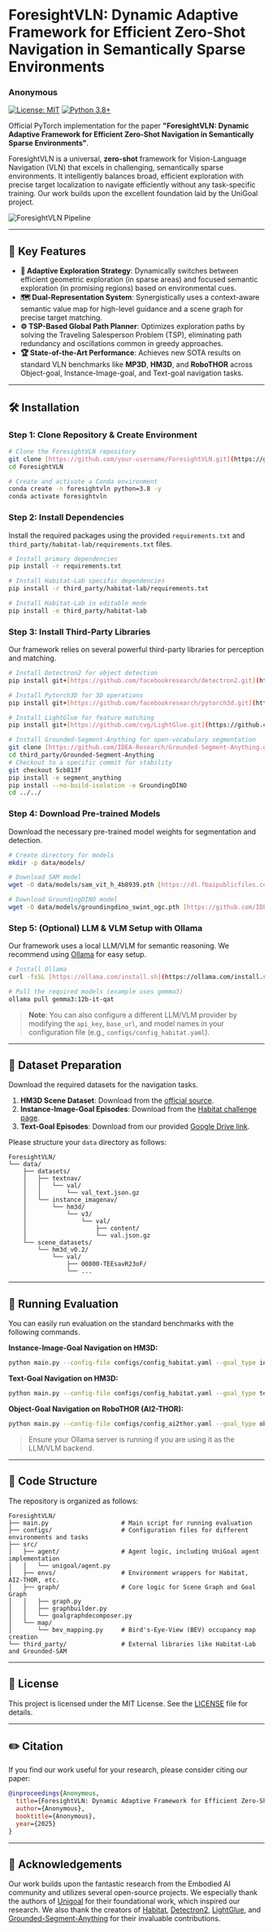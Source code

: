 # ForesightVLN: Dynamic Adaptive Framework for Efficient Zero-Shot Navigation in Semantically Sparse Environments

### Anonymous

[![License: MIT](https://img.shields.io/badge/License-MIT-yellow.svg)](#license)
[![Python 3.8+](https://img.shields.io/badge/python-3.8+-blue.svg)](https://www.python.org/downloads/release/python-380/)

Official PyTorch implementation for the paper **"ForesightVLN: Dynamic Adaptive Framework for Efficient Zero-Shot Navigation in Semantically Sparse Environments"**.

ForesightVLN is a universal, **zero-shot** framework for Vision-Language Navigation (VLN) that excels in challenging, semantically sparse environments. It intelligently balances broad, efficient exploration with precise target localization to navigate efficiently without any task-specific training. Our work builds upon the excellent foundation laid by the UniGoal project.

![ForesightVLN Pipeline](assets/pipeline.png)

---

## 🌟 Key Features

-   **🧠 Adaptive Exploration Strategy**: Dynamically switches between efficient geometric exploration (in sparse areas) and focused semantic exploration (in promising regions) based on environmental cues.
-   **🗺️ Dual-Representation System**: Synergistically uses a context-aware semantic value map for high-level guidance and a scene graph for precise target matching.
-   **⚙️ TSP-Based Global Path Planner**: Optimizes exploration paths by solving the Traveling Salesperson Problem (TSP), eliminating path redundancy and oscillations common in greedy approaches.
-   **🏆 State-of-the-Art Performance**: Achieves new SOTA results on standard VLN benchmarks like **MP3D**, **HM3D**, and **RoboTHOR** across Object-goal, Instance-Image-goal, and Text-goal navigation tasks.

---

## 🛠️ Installation

### Step 1: Clone Repository & Create Environment

```bash
# Clone the ForesightVLN repository
git clone [https://github.com/your-username/ForesightVLN.git](https://github.com/your-username/ForesightVLN.git)
cd ForesightVLN

# Create and activate a Conda environment
conda create -n foresightvln python=3.8 -y
conda activate foresightvln
````

### Step 2: Install Dependencies

Install the required packages using the provided `requirements.txt` and `third_party/habitat-lab/requirements.txt` files.

```bash
# Install primary dependencies
pip install -r requirements.txt

# Install Habitat-Lab specific dependencies
pip install -r third_party/habitat-lab/requirements.txt

# Install Habitat-Lab in editable mode
pip install -e third_party/habitat-lab
```

### Step 3: Install Third-Party Libraries

Our framework relies on several powerful third-party libraries for perception and matching.

```bash
# Install Detectron2 for object detection
pip install git+[https://github.com/facebookresearch/detectron2.git](https://github.com/facebookresearch/detectron2.git)

# Install Pytorch3D for 3D operations
pip install git+[https://github.com/facebookresearch/pytorch3d.git](https://github.com/facebookresearch/pytorch3d.git)

# Install LightGlue for feature matching
pip install git+[https://github.com/cvg/LightGlue.git](https://github.com/cvg/LightGlue.git)

# Install Grounded-Segment-Anything for open-vocabulary segmentation
git clone [https://github.com/IDEA-Research/Grounded-Segment-Anything.git](https://github.com/IDEA-Research/Grounded-Segment-Anything.git) third_party/Grounded-Segment-Anything
cd third_party/Grounded-Segment-Anything
# Checkout to a specific commit for stability
git checkout 5cb813f
pip install -e segment_anything
pip install --no-build-isolation -e GroundingDINO
cd ../../
```

### Step 4: Download Pre-trained Models

Download the necessary pre-trained model weights for segmentation and detection.

```bash
# Create directory for models
mkdir -p data/models/

# Download SAM model
wget -O data/models/sam_vit_h_4b8939.pth [https://dl.fbaipublicfiles.com/segment_anything/sam_vit_h_4b8939.pth](https://dl.fbaipublicfiles.com/segment_anything/sam_vit_h_4b8939.pth)

# Download GroundingDINO model
wget -O data/models/groundingdino_swint_ogc.pth [https://github.com/IDEA-Research/GroundingDINO/releases/download/v0.1.0-alpha/groundingdino_swint_ogc.pth](https://github.com/IDEA-Research/GroundingDINO/releases/download/v0.1.0-alpha/groundingdino_swint_ogc.pth)
```

### Step 5: (Optional) LLM & VLM Setup with Ollama

Our framework uses a local LLM/VLM for semantic reasoning. We recommend using [Ollama](https://ollama.com/) for easy setup.

```bash
# Install Ollama
curl -fsSL [https://ollama.com/install.sh](https://ollama.com/install.sh) | sh

# Pull the required models (example uses gemma3)
ollama pull gemma3:12b-it-qat
```

> **Note**: You can also configure a different LLM/VLM provider by modifying the `api_key`, `base_url`, and model names in your configuration file (e.g., `configs/config_habitat.yaml`).

-----

## 💾 Dataset Preparation

Download the required datasets for the navigation tasks.

1.  **HM3D Scene Dataset**: Download from the [official source](https://api.matterport.com/resources/habitat/hm3d-val-habitat-v0.2.tar).
2.  **Instance-Image-Goal Episodes**: Download from the [Habitat challenge page](https://dl.fbaipublicfiles.com/habitat/data/datasets/imagenav/hm3d/v3/instance_imagenav_hm3d_v3.zip).
3.  **Text-Goal Episodes**: Download from our provided [Google Drive link](https://drive.google.com/uc?export=download&id=1KNdv6isX1FDZi4KCVPiECYDxijg9cZ3L).

Please structure your `data` directory as follows:

```
ForesightVLN/
└── data/
    ├── datasets/
    │   ├── textnav/
    │   │   └── val/
    │   │       └── val_text.json.gz
    │   └── instance_imagenav/
    │       └── hm3d/
    │           └── v3/
    │               └── val/
    │                   ├── content/
    │                   └── val.json.gz
    └── scene_datasets/
        └── hm3d_v0.2/
            └── val/
                ├── 00800-TEEsavR23oF/
                └── ...
```

-----

## 🚀 Running Evaluation

You can easily run evaluation on the standard benchmarks with the following commands.

**Instance-Image-Goal Navigation on HM3D:**

```bash
python main.py --config-file configs/config_habitat.yaml --goal_type ins-image
```

**Text-Goal Navigation on HM3D:**

```bash
python main.py --config-file configs/config_habitat.yaml --goal_type text
```

**Object-Goal Navigation on RoboTHOR (AI2-THOR):**

```bash
python main.py --config-file configs/config_ai2thor.yaml --goal_type object
```

> Ensure your Ollama server is running if you are using it as the LLM/VLM backend.

-----

## 🔬 Code Structure

The repository is organized as follows:

```
ForesightVLN/
├── main.py                    # Main script for running evaluation
├── configs/                   # Configuration files for different environments and tasks
├── src/
│   ├── agent/                 # Agent logic, including UniGoal agent implementation
│   │   └── unigoal/agent.py
│   ├── envs/                  # Environment wrappers for Habitat, AI2-THOR, etc.
│   ├── graph/                 # Core logic for Scene Graph and Goal Graph
│   │   ├── graph.py
│   │   ├── graphbuilder.py
│   │   └── goalgraphdecomposer.py
│   └── map/
│       └── bev_mapping.py     # Bird's-Eye-View (BEV) occupancy map creation
└── third_party/               # External libraries like Habitat-Lab and Grounded-SAM
```

-----

## 📜 License

This project is licensed under the MIT License. See the [LICENSE](https://www.google.com/search?q=LICENSE) file for details.

-----

## ✏️ Citation

If you find our work useful for your research, please consider citing our paper:

```bibtex
@inproceedings{Anonymous,
  title={ForesightVLN: Dynamic Adaptive Framework for Efficient Zero-Shot Navigation in Semantically Sparse Environments},
  author={Anonymous},
  booktitle={Anonymous},
  year={2025}
}
```

-----

## 🙏 Acknowledgements

Our work builds upon the fantastic research from the Embodied AI community and utilizes several open-source projects. We especially thank the authors of [Unigoal](https://github.com/bagh2178/UniGoal) for their foundational work, which inspired our research. We also thank the creators of [Habitat](https://aihabitat.org/), [Detectron2](https://github.com/facebookresearch/detectron2), [LightGlue](https://github.com/cvg/LightGlue), and [Grounded-Segment-Anything](https://github.com/IDEA-Research/Grounded-Segment-Anything) for their invaluable contributions.

```
```
